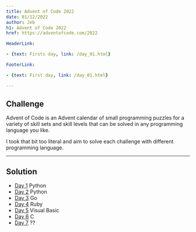 ```yaml
---
title: Advent of Code 2022
date: 01/12/2022
author: Jeb
h1: Advent of Code 2022
href: https://adventofcode.com/2022

HeaderLink:

- {text: Firsts day, link: /day_01.html}

FooterLink:

- {text: First day, link: /day_01.html}

---
```


## Challenge

Advent of Code is an Advent calendar of small programming puzzles for a variety of skill sets and skill levels that can 
be solved in any programming language you like.

I took that bit too literal and aim to solve each challenge with different programming language.

---

## Solution

- [Day 1](day_01.html) Python
- [Day 2](day_02.html) Python
- [Day 3](day_03.html) Go
- [Day 4](day_04.html) Ruby
- [Day 5](day_05.html) Visual Basic
- [Day 6](day_06.html) C
- [Day 7](day_07.html) ??

